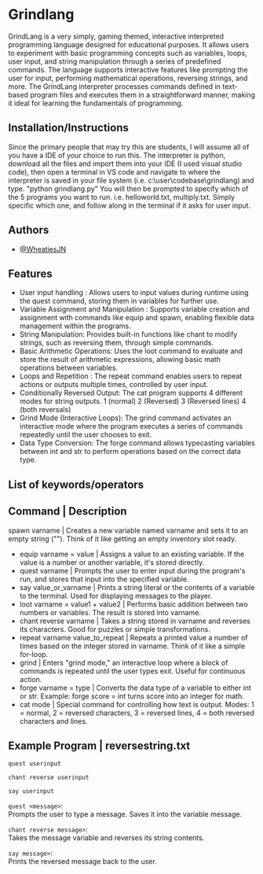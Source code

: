 
# Grindlang 

GrindLang is a very simply, gaming themed, interactive interpreted programming language designed for educational purposes. It allows users to experiment with basic programming concepts such as variables, loops, user input, and string manipulation through a series of predefined commands. The language supports interactive features like prompting the user for input, performing mathematical operations, reversing strings, and more. The GrindLang interpreter processes commands defined in text-based program files and executes them in a straightforward manner, making it ideal for learning the fundamentals of programming.



## Installation/Instructions

Since the primary people that may try this are students, I will assume all of you have a IDE of your choice to run this.
The interpreter is python, download all the files and import them into your IDE (I used visual studio code), then open a terminal in VS code and navigate to where the interpreter is saved in your file system (i.e. c:\user\codebase\grindlang) and type. 
"python grindlang.py"   You will then be prompted to specify which of the 5 programs you want to run. i.e. helloworld.txt, multiply.txt. Simply specific which one, and follow along in the terminal if it asks for user input. 


## Authors

- [@WheatiesJN](https://www.github.com/WheatiesJN)


## Features

* User input handling : Allows users to input values during runtime using the quest command, storing them in variables for further use.
* Variable Assignment and Manipulation : Supports variable creation and assignment with commands like equip and spawn, enabling flexible data management within the programs.
* String Manipulation: Provides built-in functions like chant to modify strings, such as reversing them, through simple commands.
* Basic Arithmetic Operations: Uses the loot command to evaluate and store the result of arithmetic expressions, allowing basic math operations between variables.
* Loops and Repetition : The repeat command enables users to repeat actions or outputs multiple times, controlled by user input.
* Conditionally Reversed Output: The cat program supports 4 different modes for string outputs. 1 (normal) 2 (Reversed) 3 (Reversed lines) 4 (both reversals)
* Grind Mode (Interactive Loops): The grind command activates an interactive mode where the program executes a series of commands repeatedly until the user chooses to exit.
* Data Type Conversion: The forge command allows typecasting variables between int and str to perform operations based on the correct data type.

## List of keywords/operators

Command | Description
----------------
 spawn varname | Creates a new variable named varname and sets it to an empty string (""). Think of it like getting an empty inventory slot ready.
 
* equip varname = value | Assigns a value to an existing variable. If the value is a number or another variable, it's stored directly.
* quest varname | Prompts the user to enter input during the program's run, and stores that input into the specified variable.
* say value_or_varname | Prints a string literal or the contents of a variable to the terminal. Used for displaying messages to the player.
* loot varname = value1 + value2 | Performs basic addition between two numbers or variables. The result is stored into varname.
* chant reverse varname | Takes a string stored in varname and reverses its characters. Good for puzzles or simple transformations.
* repeat varname value_to_repeat | Repeats a printed value a number of times based on the integer stored in varname. Think of it like a simple for-loop.
* grind | Enters "grind mode," an interactive loop where a block of commands is repeated until the user types exit. Useful for continuous action.
* forge varname = type | Converts the data type of a variable to either int or str. Example: forge score = int turns score into an integer for math.
* cat mode | Special command for controlling how text is output. Modes:  1 = normal,  2 = reversed characters,  3 = reversed lines,  4 = both reversed characters and lines.

## Example Program | reversestring.txt
```
quest userinput  

chant reverse userinput  

say userinput
```

`quest <message>`:  
Prompts the user to type a message. Saves it into the variable message.

`chant reverse message>`:  
Takes the message variable and reverses its string contents.

`say message>`:  
Prints the reversed message back to the user.
